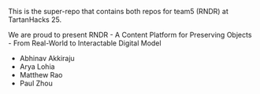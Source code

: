 This is the super-repo that contains both repos for team5 (RNDR) at TartanHacks 25. 

We are proud to present RNDR - A Content Platform for Preserving Objects - From Real-World to Interactable Digital Model

- Abhinav Akkiraju
- Arya Lohia
- Matthew Rao
- Paul Zhou

